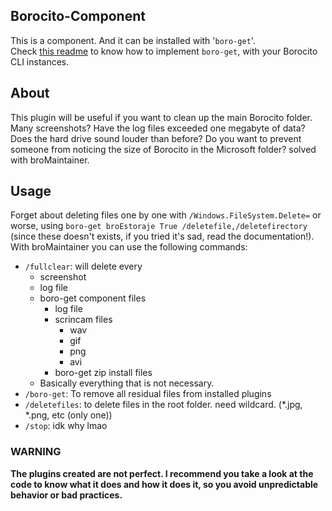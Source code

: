 ## Borocito-Component
This is a component. And it can be installed with '`boro-get`'.  
Check [this readme](https://github.com/Borocito/Components-for-Borocito/blob/main/boro-get/README.md) to know how to implement `boro-get`, with your Borocito CLI instances.  

## About
This plugin will be useful if you want to clean up the main Borocito folder.  
Many screenshots? Have the log files exceeded one megabyte of data? Does the hard drive sound louder than before? Do you want to prevent someone from noticing the size of Borocito in the Microsoft folder? solved with broMaintainer.  

## Usage
Forget about deleting files one by one with `/Windows.FileSystem.Delete=` or worse, using `boro-get broEstoraje True /deletefile,/deletefirectory` (since these doesn't exists, if you tried it's sad, read the documentation!).  
With broMaintainer you can use the following commands:   
- `/fullclear`: will delete every
	- screenshot
	- log file
	- boro-get component files
		- log file
		- scrincam files
			- wav
			- gif
			- png
			- avi
		- boro-get zip install files
	- Basically everything that is not necessary.  
 - `/boro-get`: To remove all residual files from installed plugins
 - `/deletefiles`: to delete files in the root folder. need wildcard. (*.jpg, *.png, etc (only one))
 - `/stop`: idk why lmao

### WARNING
**The plugins created are not perfect. I recommend you take a look at the code to know what it does and how it does it, so you avoid unpredictable behavior or bad practices.**